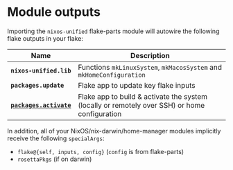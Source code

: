 # Module outputs

Importing the `nixos-unified` flake-parts module will autowire the following flake outputs in your flake:

| Name                                   | Description                                                                                   |
| -------------------------------------- | --------------------------------------------------------------------------------------------- |
| **`nixos-unified.lib`**                | Functions `mkLinuxSystem`, `mkMacosSystem` and `mkHomeConfiguration`                          |
| **`packages.update`**                  | Flake app to update key flake inputs                                                          |
| [**`packages.activate`**](activate.md) | Flake app to build & activate the system (locally or remotely over SSH) or home configuration |

In addition, all of your NixOS/nix-darwin/home-manager modules implicitly receive the following `specialArgs`:

- `flake@{self, inputs, config}` (`config` is from flake-parts)
- `rosettaPkgs` (if on darwin)
